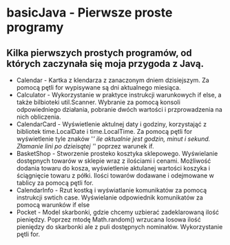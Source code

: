 # basicJava - Pierwsze proste programy

## Kilka pierwszych prostych programów, od których zaczynała się moja przygoda z Javą.

* Calendar - Kartka z klendarza z zanaczonym dniem dzisiejszym. Za pomocą pętli for wypisywane są dni aktualnego miesiąca.
* Calculator - Wykorzystanie w praktyce instrukcji warunkowych if else, a także bilbioteki util.Scanner. Wybranie za pomocą konsoli odpowiedniego działania,
  pobranie dwóch wartości i przprowadzenia na nich obliczenia.
* CalendarCard - Wyświetlenie aktulnej daty i godziny, korzystająć z bibliotek time.LocalDate i time.LocalTime. 
  Za pomocą pętli for wyświetlenie tyle znaków '*' ile aktualnie jest godzin, minut i sekund. Złamanie lini po dzieisątej '*' poprzez warunek if.
* BasketShop - Stworzenie prosteko kosztyka sklepowego. Wyświelanie dostępnych towarów w sklepie wraz z ilościami i cenami. 
  Możliwość dodania towaru do kosza, wyświetlenie aktulanej wartości koszyka i ściągnięcie towaru z półki. Ilości towarów dodawane i odejmowane w tablicy
  za pomocą pętli for.
* CalendarInfo - Rzut kostką i wyświatlanie komunikatów za pomocą instrukcji swtich case. Wyświelanie odpowiednik komunikatów za pomocą warunków if else
* Pocket - Model skarbonki, gdzie chcemy uzbierać zadeklarowaną ilość pieniędzy. Poprzez mtodę Math.random() wrzucana losowa ilość pieniędzy do skarbonki 
  ale z puli dostępnych nominałów. Wykorzystanie pętli for.
  
